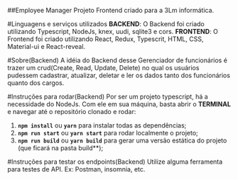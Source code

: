 ##Employee Manager
Projeto Frontend criado para a 3Lm informática.

#Linguagens e serviços utilizados
**BACKEND**: O Backend foi criado utilizando Typescript, NodeJs, knex, uudi, sqlite3 e cors.
**FRONTEND**: O Frontend foi criado utilizando React, Redux, Typescrit, HTML, CSS, Material-ui e React-reveal.

#Sobre(Backend)
A idéia do Backend desse Gerenciador de funcionários é trazer um crud(Create, Read, Update, Delete) no qual os usuários pudessem cadastrar, atualizar, deletar e ler os dados tanto dos funcionários quanto dos cargos.

#Instruções para rodar(Backend)
Por ser um projeto typescript, há a necessidade do NodeJs. Com ele em sua máquina, basta abrir o **TERMINAL** e navegar até o repositório clonado e rodar:
1. **`npm install`** ou **`yarn`** para instalar todas as dependências;
2. **`npm run start`** ou **`yarn start`** para rodar localmente o projeto;
3. **`npm run build`** ou **`yarn build`** para gerar uma versão estática do projeto (que ficará na pasta build**);

#Instruções para testar os endpoints(Backend)
Utilize alguma ferramenta para testes de API. Ex: Postman, insomnia, etc.
